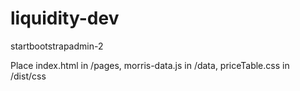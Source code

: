 # liquidity-dev
startbootstrapadmin-2

Place index.html in /pages, morris-data.js in /data, priceTable.css in /dist/css

